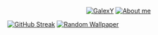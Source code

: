 
<p align="center">

  <!-- Gif -->
  
  <a href="https://github.com/GalexY727">
    <img src="https://github.com/GalexY727/GalexY727/blob/main/GalexYBanner.gif" alt="GalexY" /></a>
    
  <!-- Typing SVG -->
  
  <a href="https://git.io/typing-svg">
    <img src="https://readme-typing-svg.demolab.com?font=Fira+Code&size=30&pause=1000&center=true&vCenter=true&width=870&height=100&lines=My+name+is+Alexander+Hamilton+%F0%9F%91%8B;I+code+robots+for+F.I.R.S.T.+competitions+%F0%9F%A4%96;I+am+learning+Java%2C+JavaScript%2C+and+Pyhton+%F0%9F%90%8D;I+really+like+music+and+space+%F0%9F%8C%8C;Have+a+nice+day!" alt="About me" /></a>

</p>

<!-- ![GitHub Snake dark](github-snake-dark.svg#gh-dark-mode-only) -->

<!-- Github Streak -->
[![GitHub Streak](https://streak-stats.demolab.com?user=GalexY&theme=tokyonight_duo&mode=weekly&border=DD2BC7)](https://git.io/streak-stats)
[![Random Wallpaper](https://minimalistic-wallpaper.demolab.com/?random)](https://github.com/DenverCoder1/Minimalistic-Wallpaper-Collection)

<!--
**GalexY727/GalexY727** is a ✨ _special_ ✨ repository because its `README.md` (this file) appears on your GitHub profile.

Here are some ideas to get you started:

- 🔭 I’m currently working on ...
- 🌱 I’m currently learning ...
- 👯 I’m looking to collaborate on ...
- 🤔 I’m looking for help with ...
- 💬 Ask me about ...
- 📫 How to reach me: ...
- 😄 Pronouns: ...
- ⚡ Fun fact: ...
-->
